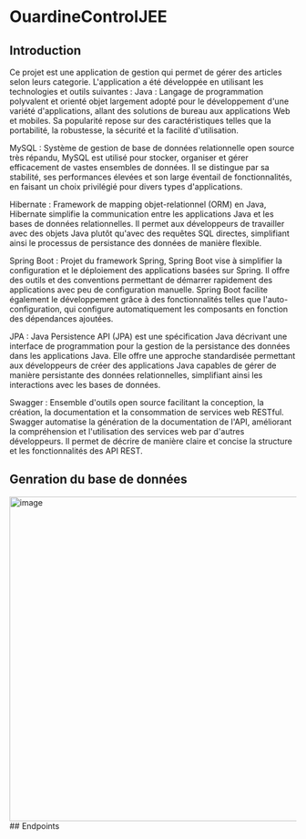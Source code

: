 # OuardineControlJEE
## Introduction
Ce projet est une application de gestion qui permet de gérer des articles selon leurs categorie.
L'application a été développée en utilisant les technologies et outils suivantes :
Java : Langage de programmation polyvalent et orienté objet largement adopté pour le développement d'une variété d'applications, allant des solutions de bureau aux applications Web et mobiles. Sa popularité repose sur des caractéristiques telles que la portabilité, la robustesse, la sécurité et la facilité d'utilisation.

MySQL : Système de gestion de base de données relationnelle open source très répandu, MySQL est utilisé pour stocker, organiser et gérer efficacement de vastes ensembles de données. Il se distingue par sa stabilité, ses performances élevées et son large éventail de fonctionnalités, en faisant un choix privilégié pour divers types d'applications.

Hibernate : Framework de mapping objet-relationnel (ORM) en Java, Hibernate simplifie la communication entre les applications Java et les bases de données relationnelles. Il permet aux développeurs de travailler avec des objets Java plutôt qu'avec des requêtes SQL directes, simplifiant ainsi le processus de persistance des données de manière flexible.

Spring Boot : Projet du framework Spring, Spring Boot vise à simplifier la configuration et le déploiement des applications basées sur Spring. Il offre des outils et des conventions permettant de démarrer rapidement des applications avec peu de configuration manuelle. Spring Boot facilite également le développement grâce à des fonctionnalités telles que l'auto-configuration, qui configure automatiquement les composants en fonction des dépendances ajoutées.

JPA : Java Persistence API (JPA) est une spécification Java décrivant une interface de programmation pour la gestion de la persistance des données dans les applications Java. Elle offre une approche standardisée permettant aux développeurs de créer des applications Java capables de gérer de manière persistante des données relationnelles, simplifiant ainsi les interactions avec les bases de données.

Swagger : Ensemble d'outils open source facilitant la conception, la création, la documentation et la consommation de services web RESTful. Swagger automatise la génération de la documentation de l'API, améliorant la compréhension et l'utilisation des services web par d'autres développeurs. Il permet de décrire de manière claire et concise la structure et les fonctionnalités des API REST.
## Genration du base de données
<img width="570" alt="image" src="https://github.com/NassimaOuardine/OuardineControlJEE/assets/147509426/2f141829-cfb5-47bb-92ad-2c967b326944">
## Endpoints
